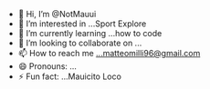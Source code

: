 - 👋 Hi, I’m @NotMauui
- 👀 I’m interested in ...Sport Explore
- 🌱 I’m currently learning ...how to code
- 💞️ I’m looking to collaborate on ...
- 📫 How to reach me ...matteomilli96@gmail.com
- 😄 Pronouns: ...
- ⚡ Fun fact: ...Mauicito Loco

<!---
NotMauui/NotMauui is a ✨ special ✨ repository because its `README.md` (this file) appears on your GitHub profile.
You can click the Preview link to take a look at your changes.
--->
